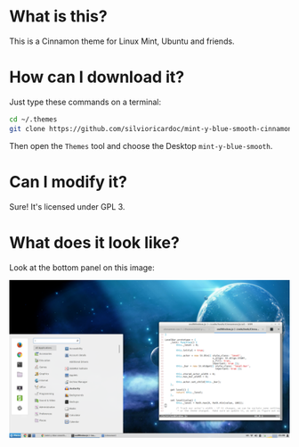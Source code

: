 What is this?
=============
This is a Cinnamon theme for Linux Mint, Ubuntu and friends.


How can I download it?
======================
Just type these commands on a terminal:

```bash
cd ~/.themes
git clone https://github.com/silvioricardoc/mint-y-blue-smooth-cinnamon-theme
```

Then open the `Themes` tool and choose the Desktop `mint-y-blue-smooth`.


Can I modify it?
================
Sure! It's licensed under GPL 3.


What does it look like?
=======================
Look at the bottom panel on this image:

![](https://raw.githubusercontent.com/silvioricardoc/mint-y-blue-smooth-cinnamon-theme/master/cinnamon/screenshot.png)
